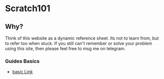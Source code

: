 # Scratch101

## Why? 
Think of this website as a dynamic reference sheet. Its not to learn from, but to refer too when stuck. If you still can't remember or solve your problem using this site, then please feel free to msg me on telegram.

### Guides Basics
- [basic Link](Basics.md)
